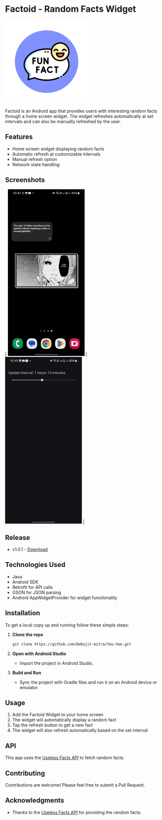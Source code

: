 # Factoid - Random Facts Widget

![Factoid Logo](screenshots/logo.webp)

Factoid is an Android app that provides users with interesting random facts through a home screen widget. The widget refreshes automatically at set intervals and can also be manually refreshed by the user.

## Features

- Home screen widget displaying random facts
- Automatic refresh at customizable intervals
- Manual refresh option
- Network state handling

## Screenshots

| <img src="screenshots/Screenshot-1.jpg" width="250" height="auto"> | <img src="screenshots/Screenshot-2.jpg" width="250" height="auto"> |

## Release

- v1.0.1 - [Download](https://github.com/Debojit-mitra/Factify/releases/tag/1.0.1)

## Technologies Used

- Java
- Android SDK
- Retrofit for API calls
- GSON for JSON parsing
- Android AppWidgetProvider for widget functionality

## Installation

To get a local copy up and running follow these simple steps:

1. **Clone the repo**

   ```sh
   git clone https://github.com/Debojit-mitra/You-See.git

   ```

2. **Open with Android Studio**
   - Import the project in Android Studio.
3. **Build and Run**
   - Sync the project with Gradle files and run it on an Android device or emulator.

## Usage

1. Add the Factoid Widget to your home screen
2. The widget will automatically display a random fact
3. Tap the refresh button to get a new fact
4. The widget will also refresh automatically based on the set interval

## API

This app uses the [Useless Facts API](https://uselessfacts.jsph.pl/) to fetch random facts.

## Contributing

Contributions are welcome! Please feel free to submit a Pull Request.

## Acknowledgments

- Thanks to the [Useless Facts API](https://uselessfacts.jsph.pl/) for providing the random facts.
